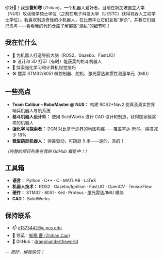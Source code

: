 你好👋！我是**曹知寒** (Zhihan)，一个机器人爱好者，目前在新加坡国立大学（NUS）攻读理学硕士学位（之前在电子科技大学（UESTC）获得机器人工程学士学位）。我喜欢制造奇怪的小机器人，在比赛中让它们互相“厮杀”，并教它们自己思考——看看我的代码仓库了解那些“混乱”的细节吧！

## 我在忙什么
- 🔧 为机器人打造导航大脑（ROS2、Gazebo、FastLIO）
- ⚙️ 设计和 3D 打印（有时）能获奖的格斗机器人
- 🤖 探索强化学习和计算机视觉技巧
- 🛠️ 摆弄 STM32/8051 微控制器、舵机、激光雷达和惯性测量单元（IMU）

## 一些亮点
- **Team Calibur – RoboMaster @ NUS：** 构建 ROS2+Nav2 仿真及真实世界哨兵机器人导航系统
- **格斗机器人设计师：** 使用 SolidWorks 进行 CAD 设计和制造，获得国家级奖项的机器人
- **强化学习探索者：** DQN 对比基于边界的地图构建——覆盖率达 85%，碰撞减少 18%
- **微型跳跃机器人：** 弹簧驱动，可跳跃 5 米——是的，真的！

*（完整的项目列表在我的 GitHub 概览中！）*

## 工具箱
- **语言：** Python · C++ · C · MATLAB · LaTeX
- **机器人技术：** ROS2 · Gazebo/Ignition · FastLIO · OpenCV · TensorFlow
- **硬件：** STM32 · 8051 · Keil · Proteus · 激光雷达/IMU 模块
- **CAD：** SolidWorks

## 保持联系
- 📫 e1373442@u.nus.edu
- 🔗 领英：[知寒 曹 (Zhihan Cao)](https://www.linkedin.com/in/%E7%9F%A5%E5%AF%92-%E6%9B%B9-282936322)
- 🐙 GitHub：[dragonundertheworld](https://github.com/dragonundertheworld)

—
_祝好，编程愉快！_